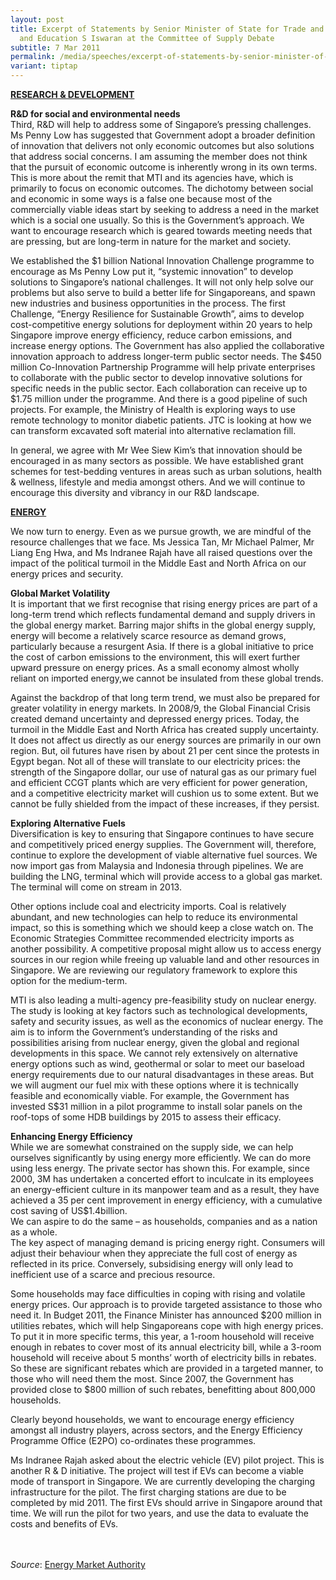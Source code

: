```yaml
---
layout: post
title: Excerpt of Statements by Senior Minister of State for Trade and Industry
  and Education S Iswaran at the Committee of Supply Debate
subtitle: 7 Mar 2011
permalink: /media/speeches/excerpt-of-statements-by-senior-minister-of-state-for-trade-and-industry-and-education-s-iswaran-at-the-committee-of-supply-debate-7-march-2011/
variant: tiptap
---
```

<p><strong><u>RESEARCH &amp; DEVELOPMENT</u></strong></p><p><strong>R&amp;D for social and environmental needs</strong><br>Third, R&amp;D will help to address some of Singapore’s pressing challenges. Ms Penny Low has suggested that Government adopt a broader definition of innovation that delivers not only economic outcomes but also solutions that address social concerns. I am assuming the member does not think that the pursuit of economic outcome is inherently wrong in its own terms. This is more about the remit that MTI and its agencies have, which is primarily to focus on economic outcomes. The dichotomy between social and economic in some ways is a false one because most of the commercially viable ideas start by seeking to address a need in the market which is a social one usually. So this is the Government’s approach. We want to encourage research which is geared towards meeting needs that are pressing, but are long-term in nature for the market and society.</p><p>We established the $1 billion National Innovation Challenge programme to encourage as Ms Penny Low put it, “systemic innovation” to develop solutions to Singapore’s national challenges. It will not only help solve our problems but also serve to build a better life for Singaporeans, and spawn new industries and business opportunities in the process. The first Challenge, “Energy Resilience for Sustainable Growth”, aims to develop cost-competitive energy solutions for deployment within 20 years to help Singapore improve energy efficiency, reduce carbon emissions, and increase energy options. The Government has also applied the collaborative innovation approach to address longer-term public sector needs. The $450 million Co-Innovation Partnership Programme will help private enterprises to collaborate with the public sector to develop innovative solutions for specific needs in the public sector. Each collaboration can receive up to $1.75 million under the programme. And there is a good pipeline of such projects. For example, the Ministry of Health is exploring ways to use remote technology to monitor diabetic patients. JTC is looking at how we can transform excavated soft material into alternative reclamation fill.</p><p>In general, we agree with Mr Wee Siew Kim’s that innovation should be encouraged in as many sectors as possible. We have established grant schemes for test-bedding ventures in areas such as urban solutions, health &amp; wellness, lifestyle and media amongst others. And we will continue to encourage this diversity and vibrancy in our R&amp;D landscape.</p><p><strong><u>ENERGY</u></strong></p><p>We now turn to energy. Even as we pursue growth, we are mindful of the resource challenges that we face. Ms Jessica Tan, Mr Michael Palmer, Mr Liang Eng Hwa, and Ms Indranee Rajah have all raised questions over the impact of the political turmoil in the Middle East and North Africa on our energy prices and security.</p><p><strong>Global Market Volatility</strong><br>It is important that we first recognise that rising energy prices are part of a long-term trend which reflects fundamental demand and supply drivers in the global energy market. Barring major shifts in the global energy supply, energy will become a relatively scarce resource as demand grows, particularly because a resurgent Asia. If there is a global initiative to price the cost of carbon emissions to the environment, this will exert further upward pressure on energy prices. As a small economy almost wholly reliant on imported energy,we cannot be insulated from these global trends.</p><p>Against the backdrop of that long term trend, we must also be prepared for greater volatility in energy markets. In 2008/9, the Global Financial Crisis created demand uncertainty and depressed energy prices. Today, the turmoil in the Middle East and North Africa has created supply uncertainty. It does not affect us directly as our energy sources are primarily in our own region. But, oil futures have risen by about 21 per cent since the protests in Egypt began. Not all of these will translate to our electricity prices: the strength of the Singapore dollar, our use of natural gas as our primary fuel and efficient CCGT plants which are very efficient for power generation, and a competitive electricity market will cushion us to some extent. But we cannot be fully shielded from the impact of these increases, if they persist.</p><p><strong>Exploring Alternative Fuels</strong><br>Diversification is key to ensuring that Singapore continues to have secure and competitively priced energy supplies. The Government will, therefore, continue to explore the development of viable alternative fuel sources. We now import gas from Malaysia and Indonesia through pipelines. We are building the LNG, terminal which will provide access to a global gas market. The terminal will come on stream in 2013.</p><p>Other options include coal and electricity imports. Coal is relatively abundant, and new technologies can help to reduce its environmental impact, so this is something which we should keep a close watch on. The Economic Strategies Committee recommended electricity imports as another possibility. A competitive proposal might allow us to access energy sources in our region while freeing up valuable land and other resources in Singapore. We are reviewing our regulatory framework to explore this option for the medium-term.</p><p>MTI is also leading a multi-agency pre-feasibility study on nuclear energy. The study is looking at key factors such as technological developments, safety and security issues, as well as the economics of nuclear energy. The aim is to inform the Government’s understanding of the risks and possibilities arising from nuclear energy, given the global and regional developments in this space. We cannot rely extensively on alternative energy options such as wind, geothermal or solar to meet our baseload energy requirements due to our natural disadvantages in these areas. But we will augment our fuel mix with these options where it is technically feasible and economically viable. For example, the Government has invested S$31 million in a pilot programme to install solar panels on the roof-tops of some HDB buildings by 2015 to assess their efficacy.</p><p><strong>Enhancing Energy Efficiency</strong><br>While we are somewhat constrained on the supply side, we can help ourselves significantly by using energy more efficiently. We can do more using less energy. The private sector has shown this. For example, since 2000, 3M has undertaken a concerted effort to inculcate in its employees an energy-efficient culture in its manpower team and as a result, they have achieved a 35 per cent improvement in energy efficiency, with a cumulative cost saving of US$1.4billion.<br>We can aspire to do the same – as households, companies and as a nation as a whole.<br>The key aspect of managing demand is pricing energy right. Consumers will adjust their behaviour when they appreciate the full cost of energy as reflected in its price. Conversely, subsidising energy will only lead to inefficient use of a scarce and precious resource.</p><p>Some households may face difficulties in coping with rising and volatile energy prices. Our approach is to provide targeted assistance to those who need it. In Budget 2011, the Finance Minister has announced $200 million in utilities rebates, which will help Singaporeans cope with high energy prices. To put it in more specific terms, this year, a 1-room household will receive enough in rebates to cover most of its annual electricity bill, while a 3-room household will receive about 5 months’ worth of electricity bills in rebates. So these are significant rebates which are provided in a targeted manner, to those who will need them the most. Since 2007, the Government has provided close to $800 million of such rebates, benefitting about 800,000 households.</p><p>Clearly beyond households, we want to encourage energy efficiency amongst all industry players, across sectors, and the Energy Efficiency Programme Office (E2PO) co-ordinates these programmes.</p><p>Ms Indranee Rajah asked about the electric vehicle (EV) pilot project. This is another R &amp; D initiative. The project will test if EVs can become a viable mode of transport in Singapore. We are currently developing the charging infrastructure for the pilot. The first charging stations are due to be completed by mid 2011. The first EVs should arrive in Singapore around that time. We will run the pilot for two years, and use the data to evaluate the costs and benefits of EVs. <br><br><br></p><p><em>Source</em>: <a href="https://www.ema.gov.sg/news-events/news/speeches/2011/speech-by-mr-s-iswaran-senior-minister-of-state-for-trade-and-industry-and-education-at-the-committee-of-supply-debate-in-parliament" rel="noopener noreferrer nofollow" target="_blank">Energy Market Authority</a></p>